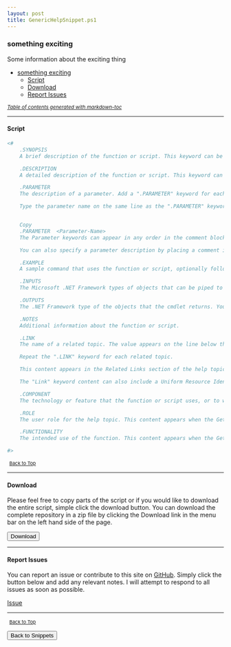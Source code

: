 ```yaml
---
layout: post
title: GenericHelpSnippet.ps1
---
```


### something exciting

Some information about the exciting thing

- [something exciting](#something-exciting)
  - [Script](#script)
  - [Download](#download)
  - [Report Issues](#report-issues)

<small><i><a href='http://ecotrust-canada.github.io/markdown-toc/'>Table of contents generated with markdown-toc</a></i></small>

---

#### Script

```powershell
<#
    .SYNOPSIS
    A brief description of the function or script. This keyword can be used only once in each topic.

    .DESCRIPTION
    A detailed description of the function or script. This keyword can be used only once in each topic.

    .PARAMETER
    The description of a parameter. Add a ".PARAMETER" keyword for each parameter in the function or script syntax.

    Type the parameter name on the same line as the ".PARAMETER" keyword. Type the parameter description on the lines following the ".PARAMETER" keyword. Windows PowerShell interprets all text between the ".PARAMETER" line and the next keyword or the end of the comment block as part of the parameter description. The description can include paragraph breaks.


    Copy
    .PARAMETER  <Parameter-Name>
    The Parameter keywords can appear in any order in the comment block, but the function or script syntax determines the order in which the parameters (and their descriptions) appear in help topic. To change the order, change the syntax.

    You can also specify a parameter description by placing a comment in the function or script syntax immediately before the parameter variable name. If you use both a syntax comment and a Parameter keyword, the description associated with the Parameter keyword is used, and the syntax comment is ignored.

    .EXAMPLE
    A sample command that uses the function or script, optionally followed by sample output and a description. Repeat this keyword for each example.

    .INPUTS
    The Microsoft .NET Framework types of objects that can be piped to the function or script. You can also include a description of the input objects.

    .OUTPUTS
    The .NET Framework type of the objects that the cmdlet returns. You can also include a description of the returned objects.

    .NOTES
    Additional information about the function or script.

    .LINK
    The name of a related topic. The value appears on the line below the ".LINK" keyword and must be preceded by a comment symbol # or included in the comment block.

    Repeat the ".LINK" keyword for each related topic.

    This content appears in the Related Links section of the help topic.

    The "Link" keyword content can also include a Uniform Resource Identifier (URI) to an online version of the same help topic. The online version opens when you use the Online parameter of Get-Help. The URI must begin with "http" or "https".

    .COMPONENT
    The technology or feature that the function or script uses, or to which it is related. This content appears when the Get-Help command includes the Component parameter of Get-Help.

    .ROLE
    The user role for the help topic. This content appears when the Get-Help command includes the Role parameter of Get-Help.

    .FUNCTIONALITY
    The intended use of the function. This content appears when the Get-Help command includes the Functionality parameter of Get-Help.

#>
```

<span style="font-size:11px;"><a href="#"><i class="fas fa-caret-up" aria-hidden="true" style="color: white; margin-right:5px;"></i>Back to Top</a></span>

---

#### Download

Please feel free to copy parts of the script or if you would like to download the entire script, simple click the download button. You can download the complete repository in a zip file by clicking the Download link in the menu bar on the left hand side of the page.

<button class="btn" type="submit" onclick="window.open('/PowerShell/snippets/GenericHelpSnippet.ps1')">
    <i class="fa fa-cloud-download-alt">
    </i>
        Download
</button>

---

#### Report Issues

You can report an issue or contribute to this site on <a href="https://github.com/BanterBoy/scripts-blog/issues">GitHub</a>. Simply click the button below and add any relevant notes. I will attempt to respond to all issues as soon as possible.

<!-- Place this tag where you want the button to render. -->

<a class="github-button" href="https://github.com/BanterBoy/scripts-blog/issues/new?title=GenericHelpSnippet.ps1&body=There is a problem with this function. Please find details below." data-show-count="true" aria-label="Issue BanterBoy/scripts-blog on GitHub">Issue</a>

---

<span style="font-size:11px;"><a href="#"><i class="fas fa-caret-up" aria-hidden="true" style="color: white; margin-right:5px;"></i>Back to Top</a></span>

<a href="/menu/_pages/snippets.html">
    <button class="btn">
        <i class='fas fa-reply'>
        </i>
            Back to Snippets
    </button>
</a>

[1]: http://ecotrust-canada.github.io/markdown-toc
[2]: https://github.com/googlearchive/code-prettify
